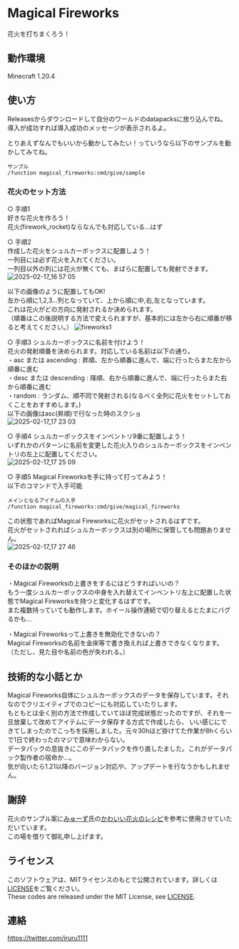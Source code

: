 # Magical Fireworks

花火を打ちまくろう！

## 動作環境

Minecraft 1.20.4

## 使い方

Releasesからダウンロードして自分のワールドのdatapacksに放り込んでね。  
導入が成功すれば導入成功のメッセージが表示されるよ。

とりあえずなんでもいいから動かしてみたい！っていうなら以下のサンプルを動かしてみてね。
```mcfunction
サンプル
/function magical_fireworks:cmd/give/sample
```

### 花火のセット方法
○ 手順1  
好きな花火を作ろう！  
花火(firework_rocket)ならなんでも対応している…はず  

○ 手順2  
作成した花火をシュルカーボックスに配置しよう！  
一列目には必ず花火を入れてください。  
一列目以外の列には花火が無くても、まばらに配置しても発射できます。
![2025-02-17_16 57 05](https://github.com/user-attachments/assets/5f2935ab-e570-4017-b93d-11521b2209d0)  

以下の画像のように配置してもOK!  
左から順に1,2,3...列となっていて、上から順に中,右,左となっています。  
これは花火がどの方向に発射されるか決められます。  
（順番はこの後説明する方法で変えられますが、基本的には左から右に順番が移ると考えてください。）
![fireworks1](https://github.com/user-attachments/assets/1c3b548f-3d18-4347-9b9a-6a8f17ad73c0)  

○ 手順3
シュルカーボックスに名前を付けよう！  
花火の発射順番を決められます。対応している名前は以下の通り。  
・asc または ascending : 昇順、左から順番に進んで、端に行ったらまた左から順番に進む  
・desc または descending : 降順、右から順番に進んで、端に行ったらまた右から順番に進む  
・random : ランダム、順不同で発射される(なるべく全列に花火をセットしておくことをおすすめします。)  
以下の画像はasc(昇順)で行なった時のスクショ  
![2025-02-17_17 23 03](https://github.com/user-attachments/assets/0380b132-dd3e-43e7-9c1e-ea47fb75b6e5)  

○ 手順4
シュルカーボックスをインベントリ9番に配置しよう！  
いずれかのパターンに名前を変更した花火入りのシュルカーボックスをインベントリの左上に配置してください。  
![2025-02-17_17 25 09](https://github.com/user-attachments/assets/c7a3fd92-6485-4843-951d-869fdafbed8e)  

○ 手順5
Magical Fireworksを手に持って打ってみよう！  
以下のコマンドで入手可能  
```mcfunction
メインとなるアイテムの入手
/function magical_fireworks:cmd/give/magical_fireworks
```
この状態であればMagical Fireworksに花火がセットされるはずです。  
花火がセットされればシュルカーボックスは別の場所に保管しても問題ありません。  
![2025-02-17_17 27 46](https://github.com/user-attachments/assets/eacf2452-d381-4c60-aff0-cd43dd401cfa)  

### そのほかの説明
・Magical Fireworksの上書きをするにはどうすればいいの？  
もう一度シュルカーボックスの中身を入れ替えてインベントリ左上に配置した状態でMagical Fireworksを持つと変化するはずです。  
また複数持っていても動作します。ホイール操作連続で切り替えるとたまにバグるかも…

・Magical Fireworksって上書きを無効化できないの？  
Magical Fireworksの名前を金床等で書き換えれば上書きできなくなります。  
（ただし、見た目や名前の色が失われる。）  

## 技術的な小話とか
Magical Fireworks自体にシュルカーボックスのデータを保存しています。それなのでクリエイティブでのコピーにも対応していたりします。   
もともとは全く別の方法で作成していてほぼ完成状態だったのですが、それを一旦放棄して改めてアイテムにデータ保存する方式で作成したら、
いい感じにできてしまったのでこっちを採用しました。元々30hほど掛けてた作業が8hくらいで1日で終わったのマジで意味わからない。  
データパックの息抜きにこのデータパックを作り直したました。これがデータパック製作者の宿命か…。  
気が向いたら1.21以降のバージョン対応や、アップデートを行なうかもしれません。

## 謝辞
花火のサンプル案に[みゅーず](https://x.com/muse_syu)氏の[かわいい花火のレシピ](http://blog.livedoor.jp/muse_sekken/archives/10317102.html)を参考に使用させていただいています。  
この場を借りて御礼申し上げます。  

## ライセンス

このソフトウェアは、MITライセンスのもとで公開されています。詳しくは[LICENSE]()をご覧ください。  
These codes are released under the MIT License, see [LICENSE]().

## 連絡
https://twitter.com/iruru1111
